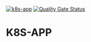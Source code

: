 [![k8s-app](https://github.com/kvncont/k8s-app/actions/workflows/github-actions.yml/badge.svg)](https://github.com/kvncont/k8s-app/actions/workflows/github-actions.yml)
[![Quality Gate Status](https://sonarcloud.io/api/project_badges/measure?project=com.github.kvncont%3Ak8s-app&metric=alert_status)](https://sonarcloud.io/summary/new_code?id=com.github.kvncont%3Ak8s-app)
# K8S-APP
